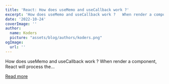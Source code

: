 ```yaml
---
title: 'React: How does useMemo and useCallback work ?'
excerpt: 'How does useMemo and useCallback work ?   When render a component, React will process the...'
date: '2022-10-24'
coverImage: ''
author:
  name: Koders
  picture: "assets/blog/authors/koders.png"
ogImage:
  url: ''
---
```


How does useMemo and useCallback work ?   When render a component, React will process the...

[Read more](https://dev.to/linhbui167/react-how-does-usememo-and-usecallback-work--4e0d)

